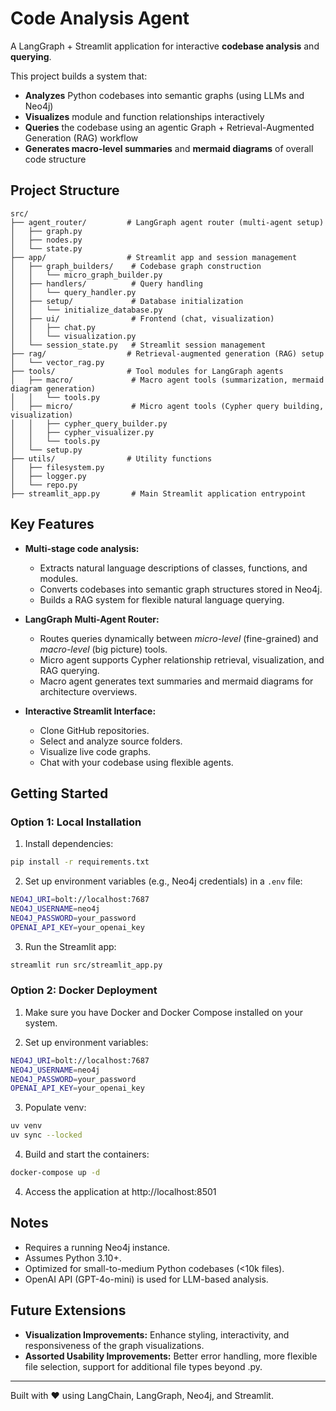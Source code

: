 # Code Analysis Agent

A LangGraph + Streamlit application for interactive **codebase analysis** and **querying**.

This project builds a system that:
- **Analyzes** Python codebases into semantic graphs (using LLMs and Neo4j)
- **Visualizes** module and function relationships interactively
- **Queries** the codebase using an agentic Graph + Retrieval-Augmented Generation (RAG) workflow
- **Generates macro-level summaries** and **mermaid diagrams** of overall code structure

## Project Structure

```
src/
├── agent_router/         # LangGraph agent router (multi-agent setup)
│   ├── graph.py
│   ├── nodes.py
│   └── state.py
├── app/                  # Streamlit app and session management
│   ├── graph_builders/    # Codebase graph construction
│   │   └── micro_graph_builder.py
│   ├── handlers/          # Query handling
│   │   └── query_handler.py
│   ├── setup/             # Database initialization
│   │   └── initialize_database.py
│   ├── ui/                # Frontend (chat, visualization)
│   │   ├── chat.py
│   │   └── visualization.py
│   └── session_state.py   # Streamlit session management
├── rag/                  # Retrieval-augmented generation (RAG) setup
│   └── vector_rag.py
├── tools/                # Tool modules for LangGraph agents
│   ├── macro/             # Macro agent tools (summarization, mermaid diagram generation)
│   │   └── tools.py
│   ├── micro/             # Micro agent tools (Cypher query building, visualization)
│   │   ├── cypher_query_builder.py
│   │   ├── cypher_visualizer.py
│   │   └── tools.py
│   └── setup.py
├── utils/                # Utility functions
│   ├── filesystem.py
│   ├── logger.py
│   └── repo.py
├── streamlit_app.py       # Main Streamlit application entrypoint
```

## Key Features

- **Multi-stage code analysis:**
  - Extracts natural language descriptions of classes, functions, and modules.
  - Converts codebases into semantic graph structures stored in Neo4j.
  - Builds a RAG system for flexible natural language querying.

- **LangGraph Multi-Agent Router:**
  - Routes queries dynamically between *micro-level* (fine-grained) and *macro-level* (big picture) tools.
  - Micro agent supports Cypher relationship retrieval, visualization, and RAG querying.
  - Macro agent generates text summaries and mermaid diagrams for architecture overviews.

- **Interactive Streamlit Interface:**
  - Clone GitHub repositories.
  - Select and analyze source folders.
  - Visualize live code graphs.
  - Chat with your codebase using flexible agents.

## Getting Started

### Option 1: Local Installation

1. Install dependencies:
```bash
pip install -r requirements.txt
```

2. Set up environment variables (e.g., Neo4j credentials) in a `.env` file:
```bash
NEO4J_URI=bolt://localhost:7687
NEO4J_USERNAME=neo4j
NEO4J_PASSWORD=your_password
OPENAI_API_KEY=your_openai_key
```

3. Run the Streamlit app:
```bash
streamlit run src/streamlit_app.py
```

### Option 2: Docker Deployment

1. Make sure you have Docker and Docker Compose installed on your system.

2. Set up environment variables:
```bash
NEO4J_URI=bolt://localhost:7687
NEO4J_USERNAME=neo4j
NEO4J_PASSWORD=your_password
OPENAI_API_KEY=your_openai_key
```
3. Populate venv:
```bash
uv venv
uv sync --locked
```

4. Build and start the containers:
```bash
docker-compose up -d
```

4. Access the application at http://localhost:8501

## Notes
- Requires a running Neo4j instance.
- Assumes Python 3.10+.
- Optimized for small-to-medium Python codebases (<10k files).
- OpenAI API (GPT-4o-mini) is used for LLM-based analysis.

## Future Extensions
- **Visualization Improvements:** Enhance styling, interactivity, and responsiveness of the graph visualizations.
- **Assorted Usability Improvements:** Better error handling, more flexible file selection, support for additional file types beyond .py.

---

Built with ❤️ using LangChain, LangGraph, Neo4j, and Streamlit.
